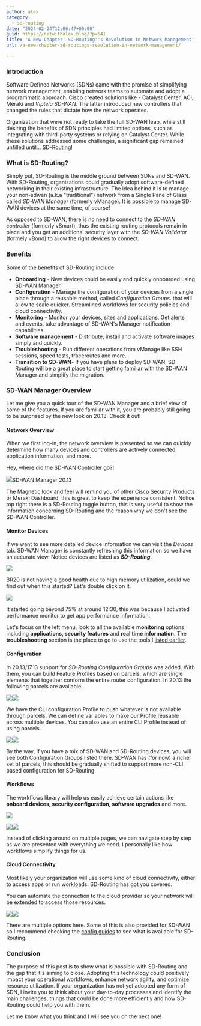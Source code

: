 ```yaml
---
author: alex
category:
  - sd-routing
date: "2024-02-24T12:06:47+00:00"
guid: https://netwithalex.blog/?p=541
title: 'A New Chapter: SD-Routing''s Revolution in Network Management'
url: /a-new-chapter-sd-routings-revolution-in-network-management/

---
```

### Introduction

Software Defined Networks (SDNs) came with the promise of simplifying network management, enabling network teams to automate and adopt a programmatic approach. Cisco created solutions like - Catalyst Center, ACI, Meraki and _Viptela SD-WAN_. The latter introduced new controllers that changed the rules that dictate how the network operates.

Organization that were not ready to take the full SD-WAN leap, while still desiring the benefits of SDN principles had limited options, such as integrating with third-party systems or relying on Catalyst Center. While these solutions addressed some challenges, a significant gap remained unfilled until... SD-Routing!

### What is SD-Routing?

Simply put, SD-Routing is the middle ground between SDNs and SD-WAN. With SD-Routing, organizations could gradually adopt software-defined networking in their existing infrastructure. The idea behind it is to manage your non-sdwan (a.k.a "traditional") network from a Single Pane of Glass called _SD-WAN Manager_ (formerly vManage). It is possible to manage SD-WAN devices at the same time, of course!

As opposed to SD-WAN, there is no need to connect to the _SD-WAN controller_ (formerly vSmart), thus the existing routing protocols remain in place and you get an additional security layer with the _SD-WAN Validator_ (formely vBond) to allow the right devices to connect.

### Benefits

Some of the benefits of SD-Routing include

- **Onboarding** \- New devices could be easily and quickly onboarded using SD-WAN Manager.
- **Configuration** \- Manage the configuration of your devices from a single place through a reusable method, called _Configuration Groups_. that will allow to scale quicker. Streamlined workflows for security policies and cloud connectivity.
- **Monitoring** \- Monitor your devices, sites and applications. Get alerts and events, take advantage of SD-WAN's Manager notification capabilities.
- **Software management** \- Distribute, install and activate software images simply and quickly.
- **Troubleshooting** \- Run different operations from vManage like SSH sessions, speed tests, traceroutes and more.
- **Transition to** **SD-WAN**\- If you have plans to deploy SD-WAN, SD-Routing will be a great place to start getting familiar with the SD-WAN Manager and simplify the migration.

### SD-WAN Manager Overview

Let me give you a quick tour of the SD-WAN Manager and a brief view of some of the features. If you are familiar with it, you are probably still going to be surprised by the new look on 20.13. Check it out!

#### Network Overview

When we first log-in, the network overview is presented so we can quickly determine how many devices and controllers are actively connected, application information, and more.

Hey, where did the SD-WAN Controller go?!

![](/wp-content/uploads/2024/02/SDR-20.png)SD-WAN Manager 20.13

The Magnetic look and feel will remind you of other Cisco Security Products or Meraki Dashboard, this is great to keep the experience consistent. Notice top right there is a SD-Routing toggle button, this is very useful to show the information concerning SD-Routing and the reason why we don't see the SD-WAN Controller.

#### Monitor Devices

If we want to see more detailed device information we can visit the _Devices_ tab. SD-WAN Manager is constantly refreshing this information so we have an accurate view. Notice devices are listed as _**SD-Routing**_.

![](/wp-content/uploads/2024/02/SDR-12-1.png)

BR20 is not having a good health due to high memory utilization, could we find out when this started? Let's double click on it.

![](/wp-content/uploads/2024/02/SDR-14.png)

It started going beyond 75% at around 12:30, this was because I activated performance monitor to get app performance information.

Let's focus on the left menu, look to all the available **monitoring** options including **applications, security features** and **real time information**. The **troubleshooting** section is the place to go to use the tools I [listed earlier](#tshoot).

#### Configuration

In 20.13/17.13 support for _SD-Routing Configuration Groups_ was added. With them, you can build Feature Profiles based on parcels, which are single elements that together conform the entire router configuration. In 20.13 the following parcels are available.

![](/wp-content/uploads/2024/02/SDR-31.png)![](/wp-content/uploads/2024/02/SDR-30.png)

We have the CLI configuration Profile to push whatever is not available through parcels. We can define variables to make our Profile reusable across multiple devices. You can also use an entire CLI Profile instead of using parcels.

![](/wp-content/uploads/2024/02/SDR-33.png)![](/wp-content/uploads/2024/02/SDR-22.png)

By the way, if you have a mix of SD-WAN and SD-Routing devices, you will see both Configuration Groups listed there. SD-WAN has (for now) a richer set of parcels, this should be gradually shifted to support more non-CLI based configuration for SD-Routing.

#### Workflows

The workflows library will help us easily achieve certain actions like **onboard devices, security configuration, software upgrades** and more.

![](/wp-content/uploads/2024/02/SDR-23.png)

![](/wp-content/uploads/2024/02/SDR-24.png)![](/wp-content/uploads/2024/02/SDR-25.png)

Instead of clicking around on multiple pages, we can navigate step by step as we are presented with everything we need. I personally like how workflows simplify things for us.

#### Cloud Connectivity

Most likely your organization will use some kind of cloud connectivity, either to access apps or run workloads. SD-Routing has got you covered.

You can automate the connection to the cloud provider so your network will be extended to access those resources.

![](/wp-content/uploads/2024/02/SDR-6.png)![](/wp-content/uploads/2024/02/SDR-26.png)

There are multiple options here. Some of this is also provided for SD-WAN so I recommend checking the [config guides](https://www.cisco.com/c/en/us/td/docs/routers/cloud_edge/c8300/software_config/cat8300swcfg-xe-17-book/m-cloud-onramp-for-sd-routing.html) to see what is available for SD-Routing.

### Conclusion

The purpose of this post is to show what is possible with SD-Routing and the gap that it's aiming to close. Adopting this technology could positively impact your operational workflows, enhance network agility, and optimize resource utilization. If your organization has not yet adopted any form of SDN, I invite you to think about your day-to-day processes and identify the main challenges, things that could be done more efficiently and how SD-Routing could help you with them.

Let me know what you think and I will see you on the next one!
